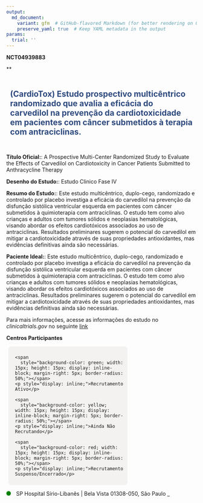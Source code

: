 ```yaml
---
output: 
  md_document:
    variant: gfm  # GitHub-flavored Markdown (for better rendering on GitHub)
    preserve_yaml: true  # Keep YAML metadata in the output
params:
  trial: ''
---
```


**NCT04939883**

\*\*

<div style="padding: 10px; font-size: 1.50em; font-weight: bold; color: #2E4A7F; text-align: left">

(CardioTox) Estudo prospectivo multicêntrico randomizado que avalia a
eficácia do carvedilol na prevenção da cardiotoxicidade em pacientes com
câncer submetidos à terapia com antraciclinas.

</div>

**Título Oficial:**: A Prospective Multi-Center Randomized Study to
Evaluate the Effects of Carvedilol on Cardiotoxicity in Cancer Patients
Submitted to Anthracycline Therapy

**Desenho do Estudo:**: Estudo Clinico Fase IV

**Resumo do Estudo:**: Este estudo multicêntrico, duplo-cego,
randomizado e controlado por placebo investiga a eficácia do carvedilol
na prevenção da disfunção sistólica ventricular esquerda em pacientes
com câncer submetidos à quimioterapia com antraciclinas. O estudo tem
como alvo crianças e adultos com tumores sólidos e neoplasias
hematológicas, visando abordar os efeitos cardiotóxicos associados ao
uso de antraciclinas. Resultados preliminares sugerem o potencial do
carvedilol em mitigar a cardiotoxicidade através de suas propriedades
antioxidantes, mas evidências definitivas ainda são necessárias.

**Paciente Ideal:**: Este estudo multicêntrico, duplo-cego, randomizado
e controlado por placebo investiga a eficácia do carvedilol na prevenção
da disfunção sistólica ventricular esquerda em pacientes com câncer
submetidos à quimioterapia com antraciclinas. O estudo tem como alvo
crianças e adultos com tumores sólidos e neoplasias hematológicas,
visando abordar os efeitos cardiotóxicos associados ao uso de
antraciclinas. Resultados preliminares sugerem o potencial do carvedilol
em mitigar a cardiotoxicidade através de suas propriedades
antioxidantes, mas evidências definitivas ainda são necessárias.

Para mais informações, acesse as informações do estudo no
*clinicaltrials.gov* no seguinte
[link](https://clinicaltrials.gov/ct2/show/NCT04939883)

**Centros Participantes**

<div style="margin-bottom: 8px; margin-left: 5px; padding: 8px; max-width: 300px; background-color: #f3f2f1; border-radius: 8px;">

<div style="margin-left: 10px;">

    <span 
      style="background-color: green; width: 15px; height: 15px; display: inline-block; margin-right: 5px; border-radius: 50%;"></span>
    <p style="display: inline;">Recrutamento Ativo</p>

</div>

<div style="margin-left: 10px;">

    <span 
      style="background-color: yellow; width: 15px; height: 15px; display: inline-block; margin-right: 5px; border-radius: 50%;"></span>
    <p style="display: inline;">Ainda Não Recrutando</p>

</div>

<div style="margin-left: 10px;">

    <span 
      style="background-color: red; width: 15px; height: 15px; display: inline-block; margin-right: 5px; border-radius: 50%;"></span>
    <p style="display: inline;">Recrutamento Suspenso/Encerrado</p>

</div>

</div>

<span style="display: inline-block; width: 12px; height: 12px; border-radius: 50%; margin-right: 10px; padding-bottom: 0px; background-color: green;"></span>
SP Hospital Sírio-Libanês \| Bela Vista 01308-050, São Paulo
<span style="color: #2E4A7F; text-decoration: none; font-weight: 500; font-size: 0.8">[REPORTAR
ERRO](https://flazar.shinyapps.io/formsapp?study_nct_id=NCT04939883&location_id=HOSPITALSIRIOLIBANESSAOPAULOSAOPAULO01308050BRAZIL&location_full_name=Hospital%20S%C3%ADrio-Liban%C3%AAs%20%7C%20Bela%20Vista%2C%2001308-050%2C%20S%C3%A3o%20Paulo&form_type=Reportar%20Erro)</span>

